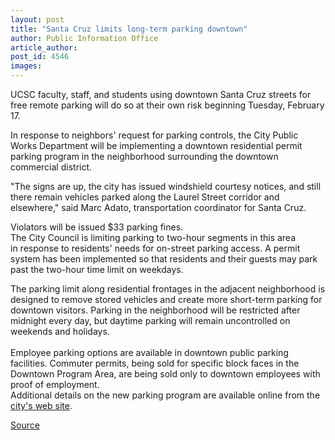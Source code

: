 ```yaml
---
layout: post
title: "Santa Cruz limits long-term parking downtown"
author: Public Information Office
article_author: 
post_id: 4546
images:
---
```


<p>
  UCSC faculty, staff, and students using downtown Santa Cruz streets for free remote parking will do so at their own risk beginning Tuesday, February 17.
</p>
<p>
  In response to neighbors' request for parking controls, the City Public Works Department will be implementing a downtown residential permit parking program in the neighborhood surrounding the downtown commercial district.
</p>
<p>
  "The signs are up, the city has issued windshield courtesy notices, and still there remain vehicles parked along the Laurel Street corridor and elsewhere," said Marc Adato, transportation coordinator for Santa Cruz.<br>
</p>
<p>
  Violators will be issued $33 parking fines.<br>
  The City Council is limiting parking to two-hour segments in this area<br>
  in response to residents' needs for on-street parking access. A permit system has been implemented so that residents and their guests may park past the two-hour time limit on weekdays.<br>
</p>
<p>
  The parking limit along residential frontages in the adjacent neighborhood is designed to remove stored vehicles and create more short-term parking for downtown visitors. Parking in the neighborhood will be restricted after midnight every day, but daytime parking will remain uncontrolled on weekends and holidays.<br>
  <br>
  Employee parking options are available in downtown public parking facilities. Commuter permits, being sold for specific block faces in the Downtown Program Area, are being sold only to downtown employees with proof of employment.<br>
  Additional details on the new parking program are available online from the <a href="http://www.ci.santa-cruz.ca.us">city's web site</a>.
</p>
<p><a href="http://www1.ucsc.edu/currents/03-04/02-16/parking.html" title="Permalink to parking">Source</a></p>
